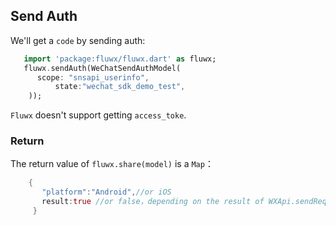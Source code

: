 ## Send Auth
We'll get a `code` by sending auth:
```dart
   import 'package:fluwx/fluwx.dart' as fluwx;
   fluwx.sendAuth(WeChatSendAuthModel(
      scope: "snsapi_userinfo",
          state:"wechat_sdk_demo_test",
    ));
```
`Fluwx` doesn't support getting `access_toke`.
### Return
 The return value of `fluwx.share(model)` is a `Map`：
```dart
    {
       "platform":"Android",//or iOS
       result:true //or false，depending on the result of WXApi.sendRequest()
     }
```